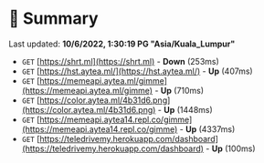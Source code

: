 # 📖 Summary
Last updated: **10/6/2022, 1:30:19 PG "Asia/Kuala_Lumpur"**

- `GET` [https://shrt.ml](https://shrt.ml) - **Down** (253ms)
- `GET` [https://hst.aytea.ml/](https://hst.aytea.ml/) - **Up** (407ms)
- `GET` [https://memeapi.aytea.ml/gimme](https://memeapi.aytea.ml/gimme) - **Up** (710ms)
- `GET` [https://color.aytea.ml/4b31d6.png](https://color.aytea.ml/4b31d6.png) - **Up** (1448ms)
- `GET` [https://memeapi.aytea14.repl.co/gimme](https://memeapi.aytea14.repl.co/gimme) - **Up** (4337ms)
- `GET` [https://teledrivemy.herokuapp.com/dashboard](https://teledrivemy.herokuapp.com/dashboard) - **Up** (100ms)
